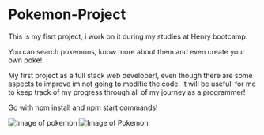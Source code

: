 # Pokemon-Project

This is my fisrt project, i work on it during my studies at Henry bootcamp.

You can search pokemons, know more about them and even create your own poke!

My first project as a full stack web developer!, even though there are some aspects to improve im not going to modifie the code. It will be usefull for me to keep
track of my progress through all of my journey as a programmer!

Go with npm install and npm start commands!

![Image of pokemon](https://encrypted-tbn0.gstatic.com/images?q=tbn:ANd9GcSxXuaCaNm0CF4e3xyXGAhDWvItlgq7Kv5Xsg&usqp=CAU)
![Image of Pokemon](https://encrypted-tbn0.gstatic.com/images?q=tbn:ANd9GcSxXuaCaNm0CF4e3xyXGAhDWvItlgq7Kv5Xsg&usqp=CAU)
